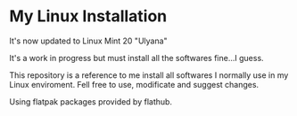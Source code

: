 # My Linux Installation

It's now updated to Linux Mint 20 "Ulyana"

It's a work in progress but must install all the softwares fine...I guess.

This repository is a reference to me install all softwares I normally use in my Linux enviroment. Fell free to use, modificate and suggest changes.

Using flatpak packages provided by flathub.